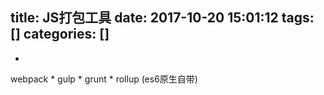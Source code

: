 title: JS打包工具
date: 2017-10-20 15:01:12
tags: []
categories: []
---
* 
webpack
* 
gulp
* 
grunt
* 
rollup (es6原生自带)